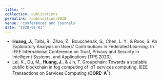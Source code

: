 ```yaml
---
title: ""
collection: publications
permalink: /publication/2020
venue: 'conferences and journals'
date: "2020-01-01"
---
```


- **Huang, J.**, Talbi, R., Zhao, Z., Boucchenak, S., Chen, L. Y., & Roos, S. An Exploratory Analysis on Users' Contributions in Federated Learning. In IEEE International Conference on Trust, Privacy and Security in Intelligent Systems, and Applications (TPS 2020).
- Lei, K., Du, M., **Huang, J.**, & Jin, T. Groupchain: Towards a scalable public blockchain in fog computing of IoT services computing. IEEE Transactions on Services Computing (**CORE: A<sup>*</sup>**).

<!---
- Lei, K., Fang, J., Zhang, Q., Lou, J., Du, M., **Huang, J.**, et al. Blockchain-Based Cache Poisoning Security Protection and Privacy-Aware Access Control in NDN Vehicular Edge Computing Networks. In Journal of Grid Computing (IF: 2.095).
-->